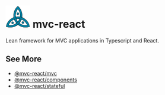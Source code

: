 # ![logo](/resources/images/mvc-react-small.svg) mvc-react

Lean framework for MVC applications in Typescript and React.

## See More

-   [@mvc-react/mvc](https://github.com/Grod56/mvc-react/tree/main/packages/mvc#readme)
-   [@mvc-react/components](https://github.com/Grod56/mvc-react/tree/main/packages/components#readme)
-   [@mvc-react/stateful](https://github.com/Grod56/mvc-react/tree/main/packages/stateful#readme)
